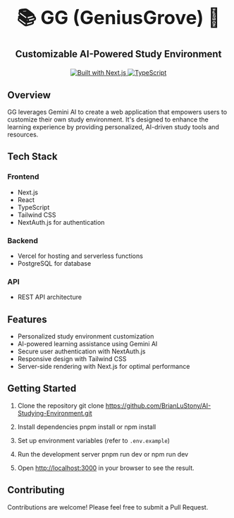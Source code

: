 <h1 align="center" style="font-size: 3em; font-weight: bold;">
   📚 GG (GeniusGrove) 🚀
</h1>

<h3 align="center" style="font-size: 1.5em;">
   Customizable AI-Powered Study Environment
</h3>

<p align="center" style="align: center;">
   <a href="https://nextjs.org/">
     <img src="https://img.shields.io/badge/built%20with-Next.js-000000?style=flat-square&logo=next.js&logoColor=white" alt="Built with Next.js" />
   </a>
   <a href="https://www.typescriptlang.org/">
     <img src="https://img.shields.io/badge/TypeScript-007ACC?style=flat-square&logo=typescript&logoColor=white" alt="TypeScript" />
   </a>
</p>

## Overview

GG leverages Gemini AI to create a web application that empowers users to customize their own study environment. It's designed to enhance the learning experience by providing personalized, AI-driven study tools and resources.


## Tech Stack

### Frontend
- Next.js
- React
- TypeScript
- Tailwind CSS
- NextAuth.js for authentication

### Backend
- Vercel for hosting and serverless functions
- PostgreSQL for database

### API
- REST API architecture

## Features

- Personalized study environment customization
- AI-powered learning assistance using Gemini AI
- Secure user authentication with NextAuth.js
- Responsive design with Tailwind CSS
- Server-side rendering with Next.js for optimal performance

## Getting Started

1. Clone the repository
git clone https://github.com/BrianLuStony/AI-Studying-Environment.git

2. Install dependencies
pnpm install or npm install

3. Set up environment variables (refer to `.env.example`)

4. Run the development server
pnpm run dev or npm run dev

5. Open [http://localhost:3000](http://localhost:3000) in your browser to see the result.

## Contributing

Contributions are welcome! Please feel free to submit a Pull Request.